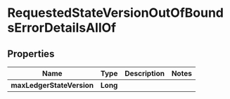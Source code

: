 

# RequestedStateVersionOutOfBoundsErrorDetailsAllOf


## Properties

| Name | Type | Description | Notes |
|------------ | ------------- | ------------- | -------------|
|**maxLedgerStateVersion** | **Long** |  |  |



